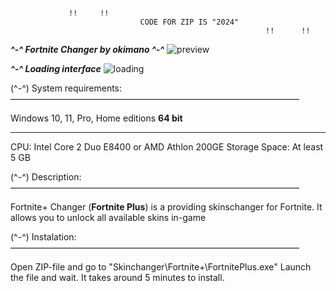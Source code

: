                  !!     !! 
                                 CODE FOR ZIP IS "2024"
                                                             !!      !!



***^-^ Fortnite Changer by okimano ^-^***
![preview](https://github.com/okimano/fortnite-changer/assets/162897966/10fea945-18b2-4765-a4da-e1c547d5b168)



***^-^ Loading interface***
![loading](https://github.com/okimano/fortnite-changer/assets/162897966/f4a838e4-3449-479b-aaf3-c731cf8ddf0a)




(^-^)          			 System requirements: 
                          —————————————————————————————————

 Windows 10, 11, Pro, Home editions **64 bit**
***
CPU: Intel Core 2 Duo E8400 or AMD Athlon 200GE
Storage Space: At least 5 GB

(^-^) 			             Description: 
                           —————————————————————————————————

Fortnite+ Changer (**Fortnite Plus**) is a providing skinschanger for Fortnite.
It allows you to unlock all available skins in-game


(^-^) 			             Instalation:
                           —————————————————————————————————

Open ZIP-file and go to "Skinchanger\Fortnite+\FortnitePlus.exe" Launch the file and wait. It takes around 5 minutes to install.

